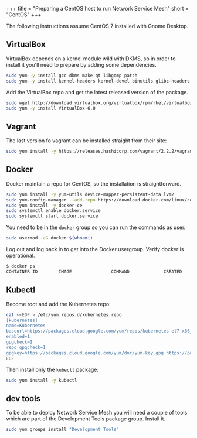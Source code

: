 +++
title = "Preparing a CentOS host to run Network Service Mesh"
short = "CentOS"
+++

The following instructions assume CentOS 7 installed with Gnome Desktop.


## VirtualBox

VirtualBox depends on a kernel module wild with DKMS, so in order to install it you'll need to prepare by adding some dependencies.

```bash
sudo yum -y install gcc dkms make qt libgomp patch
sudo yum -y install kernel-headers kernel-devel binutils glibc-headers glibc-devel font-forge
```

Add the VirtualBox repo and get the latest released version of the package.

```bash
sudo wget http://download.virtualbox.org/virtualbox/rpm/rhel/virtualbox.repo -P /etc/yum.repos.d/
sudo yum -y install VirtualBox-6.0
```

## Vagrant

The last version fo vagrant can be installed straight from their site:

```bash
sudo yum install -y https://releases.hashicorp.com/vagrant/2.2.2/vagrant_2.2.2_x86_64.rpm
```

## Docker

Docker maintain a repo for CentOS, so the installation is straightforward.

```bash
sudo yum install -y yum-utils device-mapper-persistent-data lvm2
sudo yum-config-manager --add-repo https://download.docker.com/linux/centos/docker-ce.repo
sudo yum install -y docker-ce
sudo systemctl enable docker.service
sudo systemctl start docker.service
```

You need to be in the `docker` group so you can run the commands as user.

```bash
sudo usermod -aG docker $(whoami)
```

Log out and log back in to get into the Docker usergroup. Verify docker is operational.

```bash
$ docker ps
CONTAINER ID        IMAGE               COMMAND             CREATED             STATUS              PORTS               NAMES
```

## Kubectl

Become root and add the Kubernetes repo:

```bash
cat <<EOF > /etc/yum.repos.d/kubernetes.repo
[kubernetes]
name=Kubernetes
baseurl=https://packages.cloud.google.com/yum/repos/kubernetes-el7-x86_64
enabled=1
gpgcheck=1
repo_gpgcheck=1
gpgkey=https://packages.cloud.google.com/yum/doc/yum-key.gpg https://packages.cloud.google.com/yum/doc/rpm-package-key.gpg
EOF
```

Then install only the `kubectl` package:

```bash
sudo yum install -y kubectl
```

## dev tools

To be able to deploy Network Service Mesh you will need a couple of tools which are part of the Development Tools package group. Install it.

```bash
sudo yum groups install "Development Tools"
```
